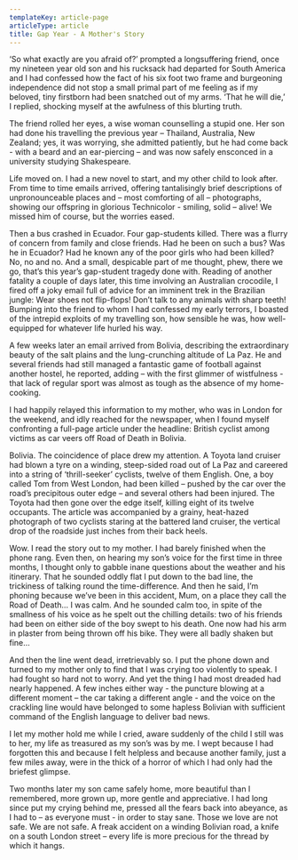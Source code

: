 ```yaml
---
templateKey: article-page
articleType: article
title: Gap Year - A Mother's Story
---
```


‘So what exactly are you afraid of?’ prompted a longsuffering friend, once my nineteen year old son and his rucksack had departed for South America and I had confessed how the fact of his six foot two frame and burgeoning independence did not stop a small primal part of me feeling as if my beloved, tiny firstborn had been snatched out of my arms. ‘That he will die,’ I replied, shocking myself at the awfulness of this blurting truth.

The friend rolled her eyes, a wise woman counselling a stupid one. Her son had done his travelling the previous year – Thailand, Australia, New Zealand; yes, it was worrying, she admitted patiently, but he had come back - with a beard and an ear-piercing – and was now safely ensconced in a university studying Shakespeare.

Life moved on. I had a new novel to start, and my other child to look after. From time to time emails arrived, offering tantalisingly brief descriptions of unpronounceable places and – most comforting of all – photographs, showing our offspring in glorious Technicolor - smiling, solid – alive! We missed him of course, but the worries eased.

Then a bus crashed in Ecuador. Four gap-students killed. There was a flurry of concern from family and close friends. Had he been on such a bus? Was he in Ecuador? Had he known any of the poor girls who had been killed? No, no and no. And a small, despicable part of me thought, phew, there we go, that’s this year’s gap-student tragedy done with. Reading of another fatality a couple of days later, this time involving an Australian crocodile, I fired off a joky email full of advice for an imminent trek in the Brazilian jungle: Wear shoes not flip-flops! Don’t talk to any animals with sharp teeth! Bumping into the friend to whom I had confessed my early terrors, I boasted of the intrepid exploits of my travelling son, how sensible he was, how well-equipped for whatever life hurled his way.

A few weeks later an email arrived from Bolivia, describing the extraordinary beauty of the salt plains and the lung-crunching altitude of La Paz. He and several friends had still managed a fantastic game of football against another hostel, he reported, adding – with the first glimmer of wistfulness - that lack of regular sport was almost as tough as the absence of my home-cooking.

I had happily relayed this information to my mother, who was in London for the weekend, and idly reached for the newspaper, when I found myself confronting a full-page article under the headline: British cyclist among victims as car veers off Road of Death in Bolivia.

Bolivia. The coincidence of place drew my attention. A Toyota land cruiser had blown a tyre on a winding, steep-sided road out of La Paz and careered into a string of ‘thrill-seeker’ cyclists, twelve of them English. One, a boy called Tom from West London, had been killed – pushed by the car over the road’s precipitous outer edge – and several others had been injured. The Toyota had then gone over the edge itself, killing eight of its twelve occupants. The article was accompanied by a grainy, heat-hazed photograph of two cyclists staring at the battered land cruiser, the vertical drop of the roadside just inches from their back heels.

Wow. I read the story out to my mother. I had barely finished when the phone rang. Even then, on hearing my son’s voice for the first time in three months, I thought only to gabble inane questions about the weather and his itinerary. That he sounded oddly flat I put down to the bad line, the trickiness of talking round the time-difference. And then he said, I’m phoning because we’ve been in this accident, Mum, on a place they call the Road of Death… I was calm. And he sounded calm too, in spite of the smallness of his voice as he spelt out the chilling details: two of his friends had been on either side of the boy swept to his death. One now had his arm in plaster from being thrown off his bike. They were all badly shaken but fine…

And then the line went dead, irretrievably so. I put the phone down and turned to my mother only to find that I was crying too violently to speak. I had fought so hard not to worry. And yet the thing I had most dreaded had nearly happened. A few inches either way - the puncture blowing at a different moment – the car taking a different angle - and the voice on the crackling line would have belonged to some hapless Bolivian with sufficient command of the English language to deliver bad news.

I let my mother hold me while I cried, aware suddenly of the child I still was to her, my life as treasured as my son’s was by me. I wept because I had forgotten this and because I felt helpless and because another family, just a few miles away, were in the thick of a horror of which I had only had the briefest glimpse.

Two months later my son came safely home, more beautiful than I remembered, more grown up, more gentle and appreciative. I had long since put my crying behind me, pressed all the fears back into abeyance, as I had to – as everyone must - in order to stay sane. Those we love are not safe. We are not safe. A freak accident on a winding Bolivian road, a knife on a south London street – every life is more precious for the thread by which it hangs.
